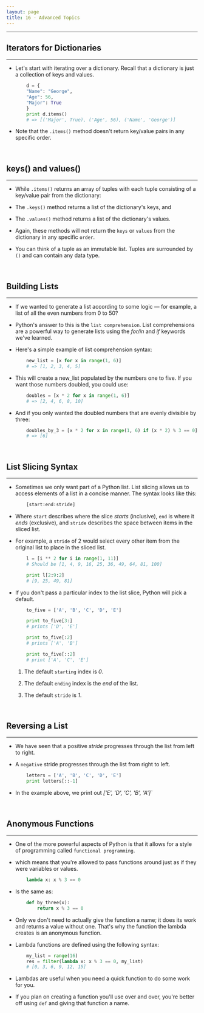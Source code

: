 ```yaml
---
layout: page
title: 16 - Advanced Topics
---
```

***

## Iterators for Dictionaries
***

- Let's start with iterating over a dictionary. Recall that a dictionary is just a collection of keys and values.

    ```python
        d = {
        "Name": "George",
        "Age": 56,
        "Major": True
        }
        print d.items()
        # => [('Major', True), ('Age', 56), ('Name', 'George')]
    ```

- Note that the `.items()` method doesn't return key/value pairs in any specific order.

&nbsp;
## keys() and values()
***

- While `.items()` returns an array of tuples with each tuple consisting of a key/value pair from the dictionary:

- The `.keys()` method returns a list of the dictionary's keys, and

- The `.values()` method returns a list of the dictionary's values.

- Again, these methods will not return the `keys` or `values` from the dictionary in any specific `order`.

- You can think of a tuple as an immutable list. Tuples are surrounded by `()` and can contain any data type.

&nbsp;
## Building Lists
***

- If we wanted to generate a list according to some logic — for example, a list of all the even numbers from 0 to 50?

- Python's answer to this is the `list comprehension`. List comprehensions are a powerful way to generate lists using the _for/in_ and _if_ keywords we've learned.

- Here's a simple example of list comprehension syntax:

    ```python
        new_list = [x for x in range(1, 6)]
        # => [1, 2, 3, 4, 5]
    ```

- This will create a new_list populated by the numbers one to five. If you want those numbers doubled, you could use:

    ```python
        doubles = [x * 2 for x in range(1, 6)]
        # => [2, 4, 6, 8, 10]
    ```

- And if you only wanted the doubled numbers that are evenly divisible by three:

    ```python
        doubles_by_3 = [x * 2 for x in range(1, 6) if (x * 2) % 3 == 0]
        # => [6]
    ```

&nbsp;
## List Slicing Syntax
***

- Sometimes we only want part of a Python list. List slicing allows us to access elements of a list in a concise manner. The syntax looks like this:

    ```python
        [start:end:stride]
    ```

- Where `start` describes where the slice _starts_ (inclusive), `end` is where it _ends_ (exclusive), and `stride` describes the space between items in the sliced list.

- For example, a `stride` of 2 would select every other item from the original list to place in the sliced list.

    ```python
        l = [i ** 2 for i in range(1, 11)]
        # Should be [1, 4, 9, 16, 25, 36, 49, 64, 81, 100]

        print l[2:9:2]
        # [9, 25, 49, 81]
    ```

- If you don't pass a particular index to the list slice, Python will pick a default.

    ```python
        to_five = ['A', 'B', 'C', 'D', 'E']

        print to_five[3:]
        # prints ['D', 'E']

        print to_five[:2]
        # prints ['A', 'B']

        print to_five[::2]
        # print ['A', 'C', 'E']
    ```

    1. The default `starting` index is _0_.

    2. The default `ending` index is the _end_ of the list.

    3. The default `stride` is _1_.

&nbsp;
## Reversing a List
***

- We have seen that a positive _stride_ progresses through the list from left to right.

- A `negative` stride progresses through the list from right to left.

    ```python
        letters = ['A', 'B', 'C', 'D', 'E']
        print letters[::-1]
    ```

- In the example above, we print out _['E', 'D', 'C', 'B', 'A']`_

&nbsp;
## Anonymous Functions
***

- One of the more powerful aspects of Python is that it allows for a style of programming called `functional programming`.

- which means that you're allowed to pass functions around just as if they were variables or values.

    ```python
        lambda x: x % 3 == 0
    ```

- Is the same as:

    ```python
        def by_three(x):
            return x % 3 == 0
    ```

- Only we don't need to actually give the function a name; it does its work and returns a value without one. That's why the function the lambda creates is an anonymous function.

- Lambda functions are defined using the following syntax:

    ```python
        my_list = range(16)
        res = filter(lambda x: x % 3 == 0, my_list)
        # [0, 3, 6, 9, 12, 15]
    ```

- Lambdas are useful when you need a quick function to do some work for you.

- If you plan on creating a function you'll use over and over, you're better off using `def` and giving that function a name.